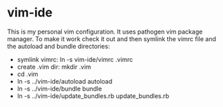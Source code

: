 vim-ide
=======

This is my personal vim configuration. It uses
pathogen vim package manager. 
To make it work check it out and then symlink the vimrc file 
and the autoload and bundle directories:

* symlink vimrc: ln -s vim-ide/vimrc .vimrc
* create .vim dir: mkdir .vim
* cd .vim
* ln -s ../vim-ide/autoload autoload
* ln -s ../vim-ide/bundle bundle
* ln -s ../vim-ide/update_bundles.rb update_bundles.rb
